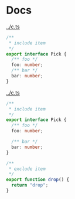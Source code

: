 # Docs

<!-- source ../c.ts --pick "Pick" -->

[../c.ts](../c.ts)

```ts
/**
 * include item
 */
export interface Pick {
  /** foo */
  foo: number;
  /** bar */
  bar: number;
}
```

<!-- /source -->

<!-- source ../*.ts -->

[../c.ts](../c.ts)

```ts
/**
 * include item
 */
export interface Pick {
  /** foo */
  foo: number;

  /** bar */
  bar: number;
}

/**
 * exclude item
 */
export function drop() {
  return "drop";
}
```

<!-- /source -->
